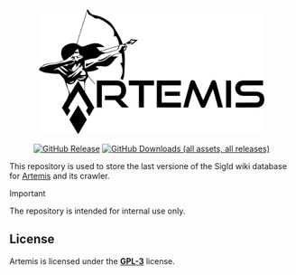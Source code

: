 <div align="center">
  <img src="docs/assets/logo_large_black.svg" alt="Logo" width="400">
</div>

<div align="center">

  <a href="">![GitHub Release](https://img.shields.io/github/v/release/AresValley/Artemis-DB?label=Latest%20release)</a>
  <a href="">![GitHub Downloads (all assets, all releases)](https://img.shields.io/github/downloads/AresValley/Artemis-DB/total?label=DB%20requests)</a>

</div>

This repository is used to store the last versione of the SigId wiki database for [Artemis](https://github.com/AresValley/Artemis) and its crawler.

> [!IMPORTANT]  
> The repository is intended for internal use only.

## License
Artemis is licensed under the [**GPL-3**](https://github.com/AresValley/Artemis/blob/master/LICENSE) license. 
